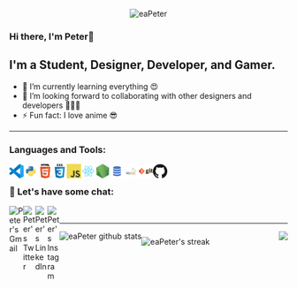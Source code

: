 <p align="center"> <img src="https://komarev.com/ghpvc/?username=eaPeter&label=Profile%20views&color=0e75b6&style=flat" alt="eaPeter" /> </p>

### Hi there, I'm Peter👋 

## I'm a Student, Designer, Developer, and Gamer.

- 🌱 I’m currently learning everything 😍
- 👯 I’m looking forward to collaborating with other designers and developers 🧑‍🤝‍🧑
- ⚡ Fun fact: I love anime 😎

<hr />


### Languages and Tools:

<img align="left" alt="Visual Studio Code" width="26px" src="https://raw.githubusercontent.com/github/explore/80688e429a7d4ef2fca1e82350fe8e3517d3494d/topics/visual-studio-code/visual-studio-code.png" />
<img align="left" alt="MongoDB" width="26px" src="https://raw.githubusercontent.com/github/explore/80688e429a7d4ef2fca1e82350fe8e3517d3494d/topics/python/python.png" />
<img align="left" alt="HTML5" width="26px" src="https://raw.githubusercontent.com/github/explore/80688e429a7d4ef2fca1e82350fe8e3517d3494d/topics/html/html.png" />
<img align="left" alt="CSS3" width="26px" src="https://raw.githubusercontent.com/github/explore/80688e429a7d4ef2fca1e82350fe8e3517d3494d/topics/css/css.png" />
<img align="left" alt="JavaScript" width="26px" src="https://raw.githubusercontent.com/github/explore/80688e429a7d4ef2fca1e82350fe8e3517d3494d/topics/javascript/javascript.png" />
<img align="left" alt="React" width="26px" src="https://raw.githubusercontent.com/github/explore/80688e429a7d4ef2fca1e82350fe8e3517d3494d/topics/react/react.png" />
<img align="left" alt="Node.js" width="26px" src="https://raw.githubusercontent.com/github/explore/80688e429a7d4ef2fca1e82350fe8e3517d3494d/topics/nodejs/nodejs.png" />
<img align="left" alt="SQL" width="26px" src="https://raw.githubusercontent.com/github/explore/80688e429a7d4ef2fca1e82350fe8e3517d3494d/topics/sql/sql.png" />
<img align="left" alt="MySQL" width="26px" src="https://raw.githubusercontent.com/github/explore/80688e429a7d4ef2fca1e82350fe8e3517d3494d/topics/mysql/mysql.png" />
<img align="left" alt="Git" width="26px" src="https://raw.githubusercontent.com/github/explore/80688e429a7d4ef2fca1e82350fe8e3517d3494d/topics/git/git.png" />
<img align="left" alt="GitHub" width="26px" src="https://raw.githubusercontent.com/github/explore/78df643247d429f6cc873026c0622819ad797942/topics/github/github.png" />

<br />

### 💬 Let's have some chat:

<a href="mailto:peteremmanuel0544@gmail.com" target="_blank"><img align="left" src="https://cdn.jsdelivr.net/npm/simple-icons@3.0.1/icons/gmail.svg" alt="Peter's Gmail" width="25" /></a>&nbsp;&nbsp;
[<img align="left" alt="Peter's Twitter" width="22px" src="https://cdn.jsdelivr.net/npm/simple-icons@v3/icons/twitter.svg" />][twitter]
[<img align="left" alt="Peter's LinkedIn" width="22px" src="https://cdn.jsdelivr.net/npm/simple-icons@v3/icons/linkedin.svg" />][linkedin]
[<img align="left" alt="Peter's Instagram" width="22px" src="https://cdn.jsdelivr.net/npm/simple-icons@v3/icons/instagram.svg" />][instagram]

<hr />



<a href="https://github.com/eaPeter/github-readme-stats">
  <img align="left" src="https://github-readme-stats.vercel.app/api?username=eaPeter&show_icons=true&include_all_commits=true&theme=chartreuse-dark" alt="eaPeter github stats" />
</a>

<a href="https://github.com/eaPeter/github-readme-stats">
<img align="right" src="https://github-readme-stats.vercel.app/api/top-langs/?username=eaPeter&theme=chartreuse-dark" />
</a>

<div style="display: flex; flex-direction: column;">
<img style="margin-top:10px;" align="center" src="https://github-readme-streak-stats.herokuapp.com/?user=eaPeter&theme=chartreuse-dark&fire=DD2727&ring=DD2727" alt="eaPeter's streak" />
</div>

[gmail]: peteremmanuel0544@gmail.com
[twitter]: https://twitter.com/eapeter5
[instagram]: https://www.instagram.com/_eapeter
[linkedin]: https://www.linkedin.com/in/emmanuel-peter-amexo-09a0b11b8/